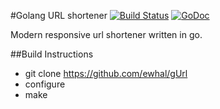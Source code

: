 #Golang URL shortener [![Build Status](https://travis-ci.org/ewhal/gUrl.svg?branch=master)](https://travis-ci.org/ewhal/gUrl)
[![GoDoc](https://godoc.org/github.com/ewhal/gUrl?status.svg)](https://godoc.org/github.com/ewhal/Pastebin)

Modern responsive url shortener written in go.

##Build Instructions
* git clone https://github.com/ewhal/gUrl
* configure
* make
